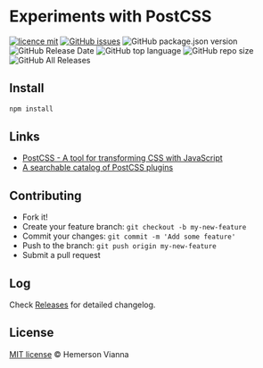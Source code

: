 # Experiments with PostCSS

[![licence mit](https://img.shields.io/badge/license-MIT-blue.svg?style=flat-square)](http://hemersonvianna.mit-license.org/)
[![GitHub issues](https://img.shields.io/github/issues/org-victorinox/experiment-css-postcss.svg)](https://github.com/org-victorinox/experiment-css-postcss/issues)
![GitHub package.json version](https://img.shields.io/github/package-json/v/org-victorinox/experiment-css-postcss.svg)
![GitHub Release Date](https://img.shields.io/github/release-date/org-victorinox/experiment-css-postcss.svg)
![GitHub top language](https://img.shields.io/github/languages/top/org-victorinox/experiment-css-postcss.svg)
![GitHub repo size](https://img.shields.io/github/repo-size/org-victorinox/experiment-css-postcss.svg)
![GitHub All Releases](https://img.shields.io/github/downloads/org-victorinox/experiment-css-postcss/total.svg)

## Install

```bash
npm install
```

## Links

- [PostCSS - A tool for transforming CSS with JavaScript](http://postcss.org/)
- [A searchable catalog of PostCSS plugins](http://postcss.parts/)

## Contributing

- Fork it!
- Create your feature branch: `git checkout -b my-new-feature`
- Commit your changes: `git commit -m 'Add some feature'`
- Push to the branch: `git push origin my-new-feature`
- Submit a pull request

## Log

Check [Releases](https://github.com/org-victorinox/experiment-css-postcss/releases) for detailed changelog.

## License

[MIT license](http://hemersonvianna.mit-license.org/) © Hemerson Vianna